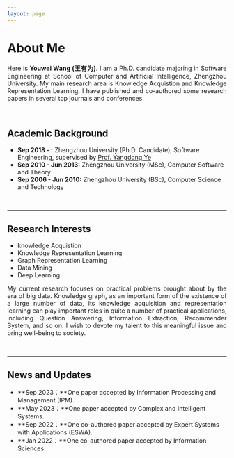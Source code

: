 ```yaml
---
layout: page
---
```


# About Me

<!-- <img src="https://caihanlin.com/caihanlin.jpg" class="floatpic" width="360" height="480"> -->
<p align="justify">Here is <b> Youwei Wang (王有为)</b>. I am a  Ph.D. candidate majoring in Software Engineering at School of Computer and Artificial Intelligence, Zhengzhou University. My main research area is Knowledge Acquistion and Knowledge Representation Learning. I have published and co-authored some research papers in several top journals and conferences.</p>
<br>

## Academic Background

<!-- **<font color='red'>[Highlight]</font> I am looking for PhD to start in 2025 Fall. Contact me if you have any leads!** -->

- **Sep 2018 - :** Zhengzhou University (Ph.D. Candidate), Software Engineering, supervised by [Prof. Yangdong Ye](http://www5.zzu.edu.cn/mlis/)
- **Sep 2010 - Jun 2013:** Zhengzhou University (MSc), Computer Software and Theory
- **Sep 2006 - Jun 2010:** Zhengzhou University (BSc), Computer Science and Technology

<!-- - Expect to apply for a one-year MSc in the UK and will graduate in 2025. Looking for PhD position after MSc! -->
<br>

---

## Research Interests
- knowledge Acquistion
- Knowledge Representation Learning
- Graph Representation Learning
- Data Mining
- Deep Learning
<p align="justify">My current research focuses on practical problems brought about by the era of big data. Knowledge graph, as an important form of the existence of a large number of data, its knowledge acquisition and representation learning can play important roles in quite a number of practical applications, including Question Answering, Information Extraction, Recommender System, and so on. I wish to devote my talent to this meaningful issue and bring well-being to society.</p>
<br>

---

## News and Updates

- **Sep 2023：**One paper accepted by Information Processing and Management (IPM).
- **May 2023：**One paper accepted by Complex and Intelligent Systems.
- **Sep 2022：**One co-authored paper accepted by Expert Systems with Applications (ESWA).
- **Jan 2022：**One co-authored paper accepted by Information Sciences.


